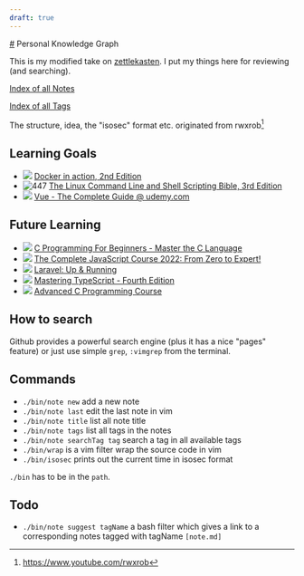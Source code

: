 ```yaml
---
draft: true
---
```

[#](#) Personal Knowledge Graph

This is my modified take on [zettlekasten](https://duckduckgo.com/?q=zettlekasten&t=vivaldi&ia=web). I put my things here for reviewing (and searching).

[Index of all Notes](indexOfNotes.md)

[Index of all Tags](indexOfTags.md)

The structure, idea, the "isosec" format etc. originated from rwxrob[^1]

## Learning Goals
* ![ ](https://us-central1-progress-markdown.cloudfunctions.net/progress/65) [Docker in action, 2nd Edition](https://www.manning.com/books/docker-in-action-second-edition)
* ![ 447 ](https://us-central1-progress-markdown.cloudfunctions.net/progress/60) [The Linux Command Line and Shell Scripting Bible, 3rd Edition](https://www.amazon.co.uk/Linux-Command-Shell-Scripting-Bible/dp/111898384X)
* ![  ](https://us-central1-progress-markdown.cloudfunctions.net/progress/25) [Vue - The Complete Guide @ udemy.com ](https://www.udemy.com/course/vuejs-2-the-complete-guide)

## Future Learning
* ![ ](https://us-central1-progress-markdown.cloudfunctions.net/progress/50) [C Programming For Beginners - Master the C Language](https://www.udemy.com/course/c-programming-for-beginners-/learn)
* ![ ](https://us-central1-progress-markdown.cloudfunctions.net/progress/30) [The Complete JavaScript Course 2022: From Zero to Expert!  ](https://www.udemy.com/course/the-complete-javascript-course/)
* ![ ](https://us-central1-progress-markdown.cloudfunctions.net/progress/20) [Laravel: Up & Running](https://laravelupandrunning.com)
* ![ ](https://us-central1-progress-markdown.cloudfunctions.net/progress/0) [Mastering TypeScript - Fourth Edition](https://www.packtpub.com/product/mastering-typescript-fourth-edition/9781800564732)
* ![ ](https://us-central1-progress-markdown.cloudfunctions.net/progress/5) [Advanced C Programming Course](https://www.udemy.com/course-dashboard-redirect/?course_id=2800976)

## How to search
Github provides a powerful search engine (plus it has a nice "pages" feature) or just use simple `grep`, `:vimgrep` from the terminal.

## Commands
* `./bin/note new` add a new note
* `./bin/note last` edit the last note in vim
* `./bin/note title` list all note title
* `./bin/note tags` list all tags in the notes
* `./bin/note searchTag tag` search a tag in all available tags
* `./bin/wrap` is a vim filter wrap the source code in vim
* `./bin/isosec` prints out the current time in isosec format

`./bin` has to be in the `path`.

## Todo
* `./bin/note suggest tagName` a bash filter which gives a link to a corresponding notes tagged with tagName `[note.md]`


[^1]: https://www.youtube.com/rwxrob
